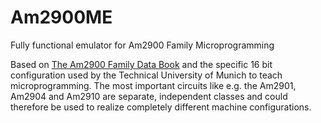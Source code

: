 # Am2900ME
Fully functional emulator for Am2900 Family Microprogramming

Based on [The Am2900 Family Data Book](https://github.com/MaisiKoleni/Am2900ME/blob/master/additional_material/1979_AMD_2900family.pdf "PDF scan; © Advanced Micro Devices Inc., 1979")
and the specific 16 bit configuration used by the Technical University of Munich to teach microprogramming. 
The most important circuits like e.g. the Am2901, Am2904 and Am2910 are separate, independent classes and could therefore be used to realize completely different machine configurations.
